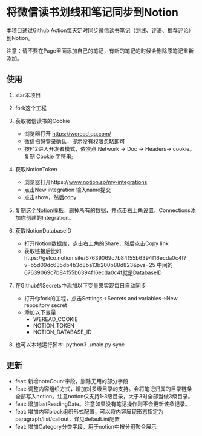 # 将微信读书划线和笔记同步到Notion


本项目通过Github Action每天定时同步微信读书笔记（划线、评语、推荐评论）到Notion。

注意：请不要在Page里面添加自己的笔记，有新的笔记的时候会删除原笔记重新添加。

## 使用

1. star本项目
2. fork这个工程
3. 获取微信读书的Cookie
    * 浏览器打开 https://weread.qq.com/
    * 微信扫码登录确认，提示没有权限忽略即可
    * 按F12进入开发者模式，依次点 Network -> Doc -> Headers-> cookie。复制 Cookie 字符串;
4. 获取NotionToken
    * 浏览器打开https://www.notion.so/my-integrations
    * 点击New integration 输入name提交
    * 点击show，然后copy
5. 复制[这个Notion模板](https://gelco.notion.site/67639069c7b84f55b6394f16ecda0c4f?v=b5d09dc635db4b3d8ba13b200b88d823&pvs=25)，删掉所有的数据，并点击右上角设置，Connections添加你创建的Integration。

6. 获取NotionDatabaseID
    * 打开Notion数据库，点击右上角的Share，然后点击Copy link
    * 获取链接后比如https://gelco.notion.site/67639069c7b84f55b6394f16ecda0c4f?v=b5d09dc635db4b3d8ba13b200b88d823&pvs=25 中间的67639069c7b84f55b6394f16ecda0c4f就是DatabaseID
7. 在Github的Secrets中添加以下变量来实现每日自动同步
    * 打开你fork的工程，点击Settings->Secrets and variables->New repository secret
    * 添加以下变量
        * WEREAD_COOKIE
        * NOTION_TOKEN
        * NOTION_DATABASE_ID
8. 也可以本地运行脚本: python3 ./main.py sync 

## 更新

- feat: 新增noteCount字段，删除无用的部分字段
- feat: 调整内容组织方式，增加对多级目录的支持。会将笔记归属的目录链条全部写入notion。注意notion仅支持1-3级目录，大于3时全部当做3级目录。
- feat: 增加lastReadingDate。注意如果没有笔记操作则不会更新该条记录。
- feat: 增加内容block组织形式配置，可以将内容展现形态指定为paragraph/list/callout，详见default.ini配置
- feat: 增加Category分类字段，用于notion中按分组聚合展示
